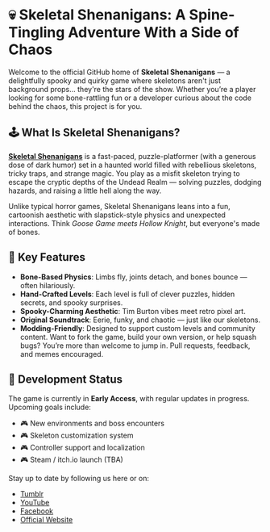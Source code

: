 # 💀 Skeletal Shenanigans: A Spine-Tingling Adventure With a Side of Chaos

Welcome to the official GitHub home of **Skeletal Shenanigans** — a delightfully spooky and quirky game where skeletons aren't just background props… they're the stars of the show. Whether you’re a player looking for some bone-rattling fun or a developer curious about the code behind the chaos, this project is for you.

## 🕹️ What Is Skeletal Shenanigans?

**[Skeletal Shenanigans](https://skeletalshenanigans.io)** is a fast-paced, puzzle-platformer (with a generous dose of dark humor) set in a haunted world filled with rebellious skeletons, tricky traps, and strange magic. You play as a misfit skeleton trying to escape the cryptic depths of the Undead Realm — solving puzzles, dodging hazards, and raising a little hell along the way.

Unlike typical horror games, Skeletal Shenanigans leans into a fun, cartoonish aesthetic with slapstick-style physics and unexpected interactions. Think *Goose Game meets Hollow Knight*, but everyone's made of bones.

## 🧠 Key Features

- **Bone-Based Physics**: Limbs fly, joints detach, and bones bounce — often hilariously.
- **Hand-Crafted Levels**: Each level is full of clever puzzles, hidden secrets, and spooky surprises.
- **Spooky-Charming Aesthetic**: Tim Burton vibes meet retro pixel art.
- **Original Soundtrack**: Eerie, funky, and chaotic — just like our skeletons.
- **Modding-Friendly**: Designed to support custom levels and community content.
Want to fork the game, build your own version, or help squash bugs? You’re more than welcome to jump in. Pull requests, feedback, and memes encouraged.

## 🚧 Development Status

The game is currently in **Early Access**, with regular updates in progress. Upcoming goals include:

- 🎮 New environments and boss encounters  
- 🎮 Skeleton customization system  
- 🎮 Controller support and localization  
- 🎮 Steam / itch.io launch (TBA)

Stay up to date by following us here or on:

- [Tumblr](https://www.tumblr.com/skeletalshenanigans)
- [YouTube](https://www.youtube.com/@skeletalshenanigans-GD)
- [Facebook](https://www.facebook.com/people/Skeletal-Shenanigans/61576906544901/)
- [Official Website](https://skeletalshenanigans.io/)

